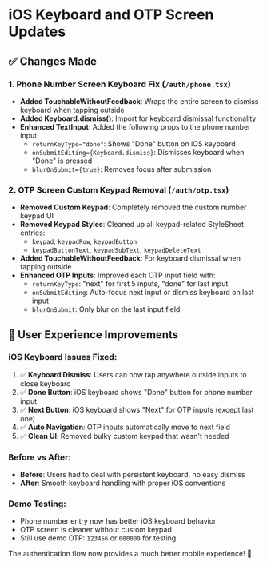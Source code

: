 # iOS Keyboard and OTP Screen Updates

## ✅ Changes Made

### 1. **Phone Number Screen Keyboard Fix** (`/auth/phone.tsx`)
- **Added TouchableWithoutFeedback**: Wraps the entire screen to dismiss keyboard when tapping outside
- **Added Keyboard.dismiss()**: Import for keyboard dismissal functionality
- **Enhanced TextInput**: Added the following props to the phone number input:
  - `returnKeyType="done"`: Shows "Done" button on iOS keyboard
  - `onSubmitEditing={Keyboard.dismiss}`: Dismisses keyboard when "Done" is pressed
  - `blurOnSubmit={true}`: Removes focus after submission

### 2. **OTP Screen Custom Keypad Removal** (`/auth/otp.tsx`)
- **Removed Custom Keypad**: Completely removed the custom number keypad UI
- **Removed Keypad Styles**: Cleaned up all keypad-related StyleSheet entries:
  - `keypad`, `keypadRow`, `keypadButton`
  - `keypadButtonText`, `keypadSubText`, `keypadDeleteText`
- **Added TouchableWithoutFeedback**: For keyboard dismissal when tapping outside
- **Enhanced OTP Inputs**: Improved each OTP input field with:
  - `returnKeyType`: "next" for first 5 inputs, "done" for last input
  - `onSubmitEditing`: Auto-focus next input or dismiss keyboard on last input
  - `blurOnSubmit`: Only blur on the last input field

## 🎯 User Experience Improvements

### **iOS Keyboard Issues Fixed:**
1. ✅ **Keyboard Dismiss**: Users can now tap anywhere outside inputs to close keyboard
2. ✅ **Done Button**: iOS keyboard shows "Done" button for phone number input
3. ✅ **Next Button**: iOS keyboard shows "Next" for OTP inputs (except last one)
4. ✅ **Auto Navigation**: OTP inputs automatically move to next field
5. ✅ **Clean UI**: Removed bulky custom keypad that wasn't needed

### **Before vs After:**
- **Before**: Users had to deal with persistent keyboard, no easy dismiss
- **After**: Smooth keyboard handling with proper iOS conventions

### **Demo Testing:**
- Phone number entry now has better iOS keyboard behavior
- OTP screen is cleaner without custom keypad
- Still use demo OTP: `123456` or `000000` for testing

The authentication flow now provides a much better mobile experience! 📱
